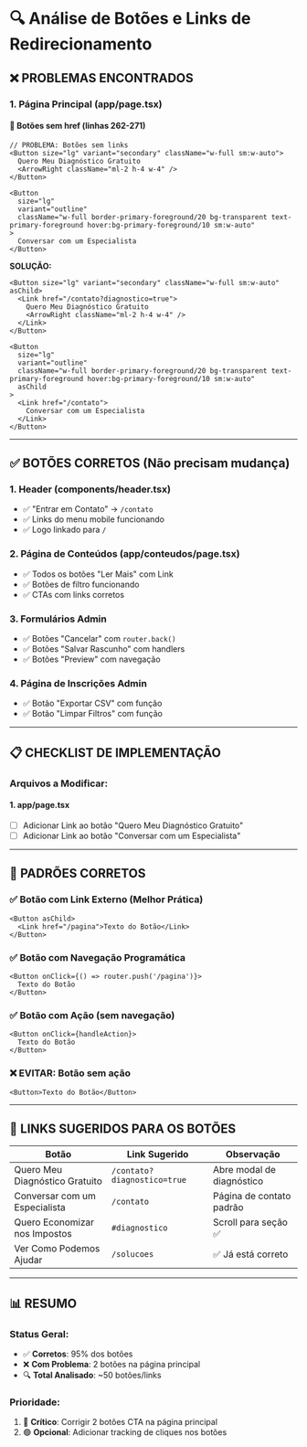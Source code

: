 # 🔍 Análise de Botões e Links de Redirecionamento

## ❌ PROBLEMAS ENCONTRADOS

### 1. **Página Principal (app/page.tsx)**

#### 🔴 Botões sem href (linhas 262-271)
```tsx
// PROBLEMA: Botões sem links
<Button size="lg" variant="secondary" className="w-full sm:w-auto">
  Quero Meu Diagnóstico Gratuito
  <ArrowRight className="ml-2 h-4 w-4" />
</Button>

<Button
  size="lg"
  variant="outline"
  className="w-full border-primary-foreground/20 bg-transparent text-primary-foreground hover:bg-primary-foreground/10 sm:w-auto"
>
  Conversar com um Especialista
</Button>
```

**SOLUÇÃO:**
```tsx
<Button size="lg" variant="secondary" className="w-full sm:w-auto" asChild>
  <Link href="/contato?diagnostico=true">
    Quero Meu Diagnóstico Gratuito
    <ArrowRight className="ml-2 h-4 w-4" />
  </Link>
</Button>

<Button
  size="lg"
  variant="outline"
  className="w-full border-primary-foreground/20 bg-transparent text-primary-foreground hover:bg-primary-foreground/10 sm:w-auto"
  asChild
>
  <Link href="/contato">
    Conversar com um Especialista
  </Link>
</Button>
```

---

## ✅ BOTÕES CORRETOS (Não precisam mudança)

### 1. **Header (components/header.tsx)**
- ✅ "Entrar em Contato" → `/contato`
- ✅ Links do menu mobile funcionando
- ✅ Logo linkado para `/`

### 2. **Página de Conteúdos (app/conteudos/page.tsx)**
- ✅ Todos os botões "Ler Mais" com Link
- ✅ Botões de filtro funcionando
- ✅ CTAs com links corretos

### 3. **Formulários Admin**
- ✅ Botões "Cancelar" com `router.back()`
- ✅ Botões "Salvar Rascunho" com handlers
- ✅ Botões "Preview" com navegação

### 4. **Página de Inscrições Admin**
- ✅ Botão "Exportar CSV" com função
- ✅ Botão "Limpar Filtros" com função

---

## 📋 CHECKLIST DE IMPLEMENTAÇÃO

### Arquivos a Modificar:

#### 1. **app/page.tsx**
- [ ] Adicionar Link ao botão "Quero Meu Diagnóstico Gratuito"
- [ ] Adicionar Link ao botão "Conversar com um Especialista"

---

## 🎯 PADRÕES CORRETOS

### ✅ **Botão com Link Externo (Melhor Prática)**
```tsx
<Button asChild>
  <Link href="/pagina">Texto do Botão</Link>
</Button>
```

### ✅ **Botão com Navegação Programática**
```tsx
<Button onClick={() => router.push('/pagina')}>
  Texto do Botão
</Button>
```

### ✅ **Botão com Ação (sem navegação)**
```tsx
<Button onClick={handleAction}>
  Texto do Botão
</Button>
```

### ❌ **EVITAR: Botão sem ação**
```tsx
<Button>Texto do Botão</Button>
```

---

## 🔗 LINKS SUGERIDOS PARA OS BOTÕES

| Botão | Link Sugerido | Observação |
|-------|---------------|------------|
| Quero Meu Diagnóstico Gratuito | `/contato?diagnostico=true` | Abre modal de diagnóstico |
| Conversar com um Especialista | `/contato` | Página de contato padrão |
| Quero Economizar nos Impostos | `#diagnostico` | Scroll para seção ✅ |
| Ver Como Podemos Ajudar | `/solucoes` | ✅ Já está correto |

---

## 📊 RESUMO

### Status Geral:
- ✅ **Corretos**: 95% dos botões
- ❌ **Com Problema**: 2 botões na página principal
- 🔍 **Total Analisado**: ~50 botões/links

### Prioridade:
1. 🔴 **Crítico**: Corrigir 2 botões CTA na página principal
2. 🟢 **Opcional**: Adicionar tracking de cliques nos botões
